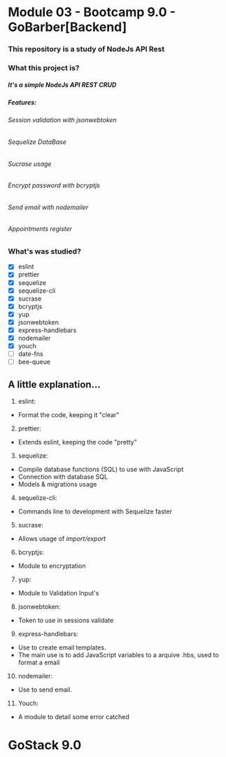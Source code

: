 # Module 03 - Bootcamp 9.0 - GoBarber[Backend]

### This repository is a study of NodeJs API Rest

### What this project is?

##### It's a simple NodeJs API REST CRUD
##### Features:
###### Session validation with jsonwebtoken
###### Sequelize DataBase
###### Sucrase usage
###### Encrypt password with bcryptjs
###### Send email with nodemailer
###### Appointments register

### What's was studied?

- [x] eslint
- [x] prettier
- [x] sequelize
- [x] sequelize-cli
- [x] sucrase
- [x] bcryptjs
- [x] yup
- [x] jsonwebtoken
- [x] express-handlebars
- [x] nodemailer
- [x] youch
- [ ] date-fns
- [ ] bee-queue

## A little explanation...

1. eslint:
  - Format the code, keeping it "clear"

2. prettier:
  - Extends eslint, keeping the code "pretty"

3. sequelize:
  - Compile database functions (SQL) to use with JavaScript
  - Connection with database SQL
  - Models & migrations usage

4. sequelize-cli:
  - Commands line to development with Sequelize faster

5. sucrase:
  - Allows usage of _import/export_

6. bcryptjs:
  - Module to encryptation

7. yup:
  - Module to Validation Input's

8. jsonwebtoken:
  - Token to use in sessions validate

9. express-handlebars:
  - Use to create email templates.
  - The main use is to add JavaScript variables to a arquive .hbs, used to format a email

10. nodemailer:
  - Use to send email.

11. Youch:
  - A module to detail some error catched

# GoStack 9.0
